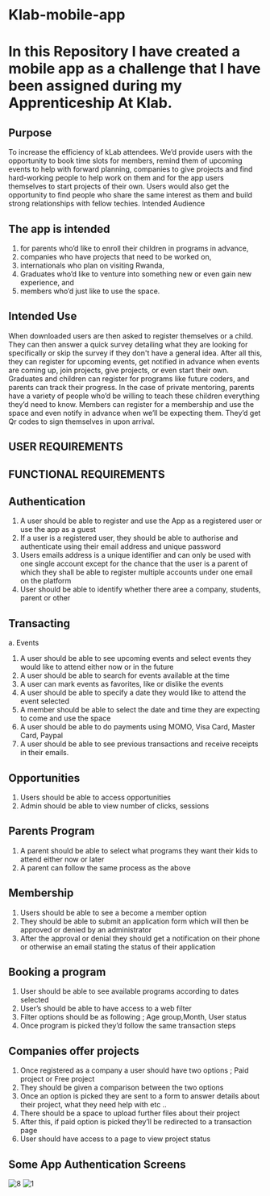 # Klab-mobile-app
# In this Repository I have created a mobile app as a challenge that I have been assigned during my Apprenticeship At Klab.
## Purpose
To increase the efficiency of kLab attendees. We’d provide users with the opportunity to book
time slots for members, remind them of upcoming events to help with forward planning,
companies to give projects and find hard-working people to help work on them and for the
app users themselves to start projects of their own. Users would also get the opportunity to
find people who share the same interest as them and build strong relationships with fellow techies. Intended Audience

## The app is intended
1. for parents who’d like to enroll their children in programs in advance,
2. companies who have projects that need to be worked on,
3. internationals who plan on visiting Rwanda,
4. Graduates who’d like to venture into something new or even gain new experience, and
5. members who’d just like to use the space.

## Intended Use
When downloaded users are then asked to register themselves or a child. They can then
answer a quick survey detailing what they are looking for specifically or skip the survey if
they don't have a general idea. After all this, they can register for upcoming events, get
notified in advance when events are coming up, join projects, give projects, or even start their
own. Graduates and children can register for programs like future coders, and parents can
track their progress. In the case of private mentoring, parents have a variety of people who’d
be willing to teach these children everything they’d need to know. Members can register for a
membership and use the space and even notify in advance when we’ll be expecting them.
They’d get Qr codes to sign themselves in upon arrival.

## USER REQUIREMENTS
## FUNCTIONAL REQUIREMENTS
## Authentication
1. A user should be able to register and use the App as a registered user or use the app as
a guest
2. If a user is a registered user, they should be able to authorise and authenticate using
their email address and unique password
3. Users emails address is a unique identifier and can only be used with one single
account except for the chance that the user is a parent of which they shall be able to
register multiple accounts under one email on the platform
4. User should be able to identify whether there aree a company, students, parent or
other

## Transacting
a. Events
1. A user should be able to see upcoming events and select events they would like to
attend either now or in the future
2. A user should be able to search for events available at the time
3. A user can mark events as favorites, like or dislike the events
4. A user should be able to specify a date they would like to attend the event selected
5. A member should be able to select the date and time they are expecting to come and
use the space
6. A user should be able to do payments using MOMO, Visa Card, Master Card, Paypal
7. A user should be able to see previous transactions and receive receipts in their emails.

## Opportunities

1. Users should be able to access opportunities
2. Admin should be able to view number of clicks, sessions

## Parents Program

1. A parent should be able to select what programs they want their kids to attend either
now or later
2. A parent can follow the same process as the above

## Membership

1. Users should be able to see a become a member option
2. They should be able to submit an application form which will then be approved or
denied by an administrator
3. After the approval or denial they should get a notification on their phone or otherwise
an email stating the status of their application

## Booking a program

1. User should be able to see available programs according to dates selected
2. User’s should be able to have access to a web filter
3. Filter options should be as following ; Age group,Month, User status
4. Once program is picked they’d follow the same transaction steps

## Companies offer projects

1. Once registered as a company a user should have two options ; Paid project or Free
project
2. They should be given a comparison between the two options
3. Once an option is picked they are sent to a form to answer details about their project,
what they need help with etc ..
4. There should be a space to upload further files about their project
5. After this, if paid option is picked they’ll be redirected to a transaction page
6. User should have access to a page to view project status

## Some App Authentication Screens
![8](https://user-images.githubusercontent.com/49757277/190900212-87958987-b173-4ca5-83e5-071645644e02.jpeg)
![1](https://user-images.githubusercontent.com/49757277/190900221-35e1c47e-5406-458c-95b6-94087c6fae2f.jpeg)

